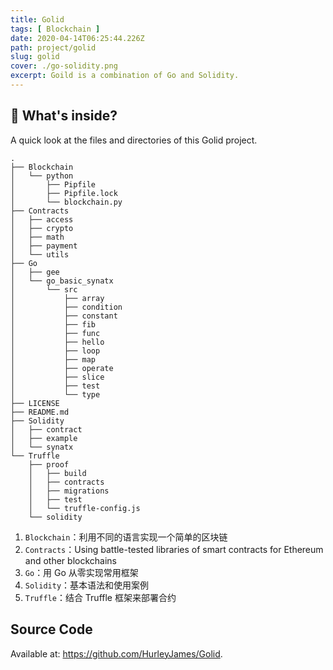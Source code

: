 ```yaml
---
title: Golid
tags: [ Blockchain ]
date: 2020-04-14T06:25:44.226Z
path: project/golid
slug: golid
cover: ./go-solidity.png
excerpt: Goild is a combination of Go and Solidity.
---
```


## 🧐 What's inside?

A quick look at the files and directories of this Golid project.

```
.
├── Blockchain
│   └── python
│       ├── Pipfile
│       ├── Pipfile.lock
│       └── blockchain.py
├── Contracts
│   ├── access
│   ├── crypto
│   ├── math
│   ├── payment
│   └── utils
├── Go
│   ├── gee
│   └── go_basic_synatx
│       └── src
│           ├── array
│           ├── condition
│           ├── constant
│           ├── fib
│           ├── func
│           ├── hello
│           ├── loop
│           ├── map
│           ├── operate
│           ├── slice
│           ├── test
│           └── type
├── LICENSE
├── README.md
├── Solidity
│   ├── contract
│   ├── example
│   └── synatx
└── Truffle
    ├── proof
    │   ├── build
    │   ├── contracts
    │   ├── migrations
    │   ├── test
    │   └── truffle-config.js
    └── solidity
```

1. `Blockchain`：利用不同的语言实现一个简单的区块链
2. `Contracts`：Using battle-tested libraries of smart contracts for Ethereum and other blockchains
3. `Go`：用 Go 从零实现常用框架
4. `Solidity`：基本语法和使用案例
5. `Truffle`：结合 Truffle 框架来部署合约

## Source Code

Available at: https://github.com/HurleyJames/Golid.